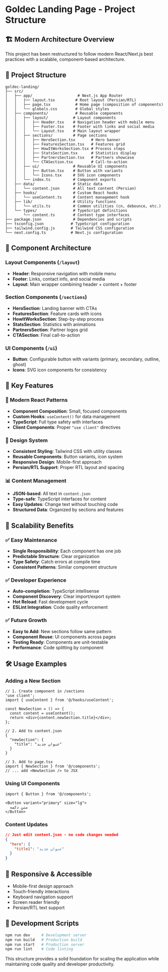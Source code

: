 # Goldec Landing Page - Project Structure

## 🏗️ Modern Architecture Overview

This project has been restructured to follow modern React/Next.js best practices with a scalable, component-based architecture.

## 📁 Project Structure

```
goldec-landing/
├── src/
│   ├── app/                    # Next.js App Router
│   │   ├── layout.tsx         # Root layout (Persian/RTL)
│   │   ├── page.tsx           # Home page (composition of components)
│   │   └── globals.css        # Global styles
│   ├── components/            # Reusable components
│   │   ├── layout/           # Layout components
│   │   │   ├── Header.tsx    # Navigation header with mobile menu
│   │   │   ├── Footer.tsx    # Footer with links and social media
│   │   │   └── Layout.tsx    # Main layout wrapper
│   │   ├── sections/         # Page sections
│   │   │   ├── HeroSection.tsx       # Hero banner
│   │   │   ├── FeaturesSection.tsx   # Features grid
│   │   │   ├── HowItWorksSection.tsx # Process steps
│   │   │   ├── StatsSection.tsx      # Statistics display
│   │   │   ├── PartnersSection.tsx   # Partners showcase
│   │   │   └── CTASection.tsx        # Call-to-action
│   │   ├── ui/               # Reusable UI components
│   │   │   ├── Button.tsx    # Button with variants
│   │   │   └── Icons.tsx     # SVG icon components
│   │   └── index.ts          # Component exports
│   ├── data/                 # Static data
│   │   └── content.json      # All text content (Persian)
│   ├── hooks/                # Custom React hooks
│   │   └── useContent.ts     # Content management hook
│   ├── lib/                  # Utility functions
│   │   └── utils.ts          # Common utilities (cn, debounce, etc.)
│   └── types/                # TypeScript definitions
│       └── content.ts        # Content type interfaces
├── package.json              # Dependencies and scripts
├── tsconfig.json            # TypeScript configuration
├── tailwind.config.js       # Tailwind CSS configuration
└── next.config.ts           # Next.js configuration
```

## 🧩 Component Architecture

### Layout Components (`/layout`)
- **Header**: Responsive navigation with mobile menu
- **Footer**: Links, contact info, and social media
- **Layout**: Main wrapper combining header + content + footer

### Section Components (`/sections`)
- **HeroSection**: Landing banner with CTAs
- **FeaturesSection**: Feature cards with icons
- **HowItWorksSection**: Step-by-step process
- **StatsSection**: Statistics with animations
- **PartnersSection**: Partner logos grid
- **CTASection**: Final call-to-action

### UI Components (`/ui`)
- **Button**: Configurable button with variants (primary, secondary, outline, ghost)
- **Icons**: SVG icon components for consistency

## 🎯 Key Features

### 🔧 Modern React Patterns
- **Component Composition**: Small, focused components
- **Custom Hooks**: `useContent()` for data management
- **TypeScript**: Full type safety with interfaces
- **Client Components**: Proper `"use client"` directives

### 🎨 Design System
- **Consistent Styling**: Tailwind CSS with utility classes
- **Reusable Components**: Button variants, icon system
- **Responsive Design**: Mobile-first approach
- **Persian/RTL Support**: Proper RTL layout and spacing

### 📊 Content Management
- **JSON-based**: All text in `content.json`
- **Type-safe**: TypeScript interfaces for content
- **Easy Updates**: Change text without touching code
- **Structured Data**: Organized by sections and features

## 🚀 Scalability Benefits

### ✅ Easy Maintenance
- **Single Responsibility**: Each component has one job
- **Predictable Structure**: Clear organization
- **Type Safety**: Catch errors at compile time
- **Consistent Patterns**: Similar component structure

### ✅ Developer Experience
- **Auto-completion**: TypeScript intellisense
- **Component Discovery**: Clear import/export system
- **Hot Reload**: Fast development cycle
- **ESLint Integration**: Code quality enforcement

### ✅ Future Growth
- **Easy to Add**: New sections follow same pattern
- **Component Reuse**: UI components across pages
- **Testing Ready**: Components are unit-testable
- **Performance**: Code splitting by component

## 🛠️ Usage Examples

### Adding a New Section
```tsx
// 1. Create component in /sections
'use client';
import { useContent } from '@/hooks/useContent';

const NewSection = () => {
  const content = useContent();
  return <div>{content.newSection.title}</div>;
};

// 2. Add to content.json
{
  "newSection": {
    "title": "عنوان جدید"
  }
}

// 3. Add to page.tsx
import { NewSection } from '@/components';
// ... add <NewSection /> to JSX
```

### Using UI Components
```tsx
import { Button } from '@/components';

<Button variant="primary" size="lg">
  متن دکمه
</Button>
```

### Content Updates
```json
// Just edit content.json - no code changes needed
{
  "hero": {
    "title1": "عنوان جدید"
  }
}
```

## 📱 Responsive & Accessible

- Mobile-first design approach
- Touch-friendly interactions
- Keyboard navigation support
- Screen reader friendly
- Persian/RTL text support

## 🔧 Development Scripts

```bash
npm run dev     # Development server
npm run build   # Production build
npm run start   # Production server
npm run lint    # Code linting
```

This structure provides a solid foundation for scaling the application while maintaining code quality and developer productivity.